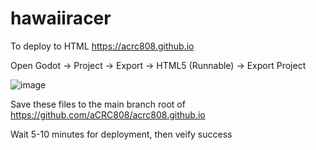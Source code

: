 # hawaiiracer

To deploy to HTML https://acrc808.github.io

Open Godot -> Project -> Export -> HTML5 (Runnable) -> Export Project

![image](https://github.com/sawyern/hawaiiracer/assets/11930379/2dc1a742-f599-47c6-8601-4216208ae2b5)

Save these files to the main branch root of https://github.com/aCRC808/acrc808.github.io

Wait 5-10 minutes for deployment, then veify success
